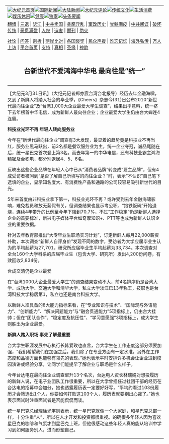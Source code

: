 <a name="1" id="1" target="_blank"></a><span id="1"></span>
<table align=center border="0"><tr><td colspan="2" VALIGN=TOP><a href="https://github.com/19920513/djy/blob/master/gb/nf1351518.md#1"><img src="https://raw.githubusercontent.com/19920513/www/master/t/djy/1.jpg" title="大纪元首页" alt="大纪元首页"></a><a href="https://github.com/19920513/djy/blob/master/gb/n24hr.md#1"><img src="https://raw.githubusercontent.com/19920513/www/master/t/djy/3.jpg" title="国际新闻" alt="国际新闻"></a><a href="https://github.com/19920513/djy/blob/master/gb/nsc413.md#1"><img src="https://raw.githubusercontent.com/19920513/www/master/t/djy/4.jpg" title="大陆新闻" alt="大陆新闻"></a><a href="https://github.com/19920513/djy/blob/master/gb/news392.md#1"><img src="https://raw.githubusercontent.com/19920513/www/master/t/djy/5.jpg" title="大纪元评论" alt="大纪元评论"></a><a href="https://github.com/19920513/djy/blob/master/gb/news2007.md#1"><img src="https://raw.githubusercontent.com/19920513/www/master/t/djy/6.jpg" title="传统文化" alt="传统文化"></a><a href="https://github.com/19920513/djy/blob/master/gb/news2008.md#1"><img src="https://raw.githubusercontent.com/19920513/www/master/t/djy/7.jpg" title="生活消费" alt="生活消费"></a><a href="https://github.com/19920513/djy/blob/master/gb/ncyule.md#1"><img src="https://raw.githubusercontent.com/19920513/www/master/t/djy/8.jpg" title="娱乐休闲" alt="娱乐休闲"></a><a href="https://github.com/19920513/djy/blob/master/gb/nsc1002.md#1"><img src="https://raw.githubusercontent.com/19920513/www/master/t/djy/9.jpg" title="健康" alt="健康"></a><a href="https://github.com/19920513/djy/blob/master/gb/nf6092.md#1"><img src="https://raw.githubusercontent.com/19920513/www/master/t/djy/10a.jpg" title="独家" alt="独家"></a><a href="https://github.com/19920513/djy/blob/master/gb/nf4514.md#1"><img src="https://raw.githubusercontent.com/19920513/www/master/t/djy/12a.jpg" title="头条要闻" alt="头条要闻"></a></td></tr>
<tr><td colspan="2" VALIGN=TOP><a target="_blank" href="https://github.com/19920513/www/blob/master/README.md?zsrh#1">翻墙</a> | <a target="_blank" href="https://github.com/19920513/djy/blob/master/gb/nf5657.md#1">三退</a> | <a target="_blank" href="https://github.com/19920513/djy/blob/master/gb/nf6124.md#1">诉江</a> | <a target="_blank" href="https://github.com/19920513/djy/blob/master/gb/nf1176117.md#1">中共卖国</a> | <a target="_blank" href="https://github.com/19920513/djy/blob/master/gb/nf5773.md#1">贪腐淫乱</a> | <a target="_blank" href="https://github.com/19920513/djy/blob/master/gb/nf1176115.md#1">窜改历史</a> | <a target="_blank" href="https://github.com/19920513/djy/blob/master/gb/nf1176107.md#1">党魁画皮</a> | <a target="_blank" href="https://github.com/19920513/djy/blob/master/gb/nf1320400.md#1">中共间谍</a> | <a target="_blank" href="https://github.com/19920513/djy/blob/master/gb/nf1176114.md#1">破坏传统</a> | <a target="_blank" href="https://github.com/19920513/ntdtv/blob/master/gb/prog447_1.md#1">恶贯满盈</a> | <a target="_blank" href="https://github.com/19920513/djy/blob/master/gb/ncid278.md#1">人权</a> | <a target="_blank" href="https://github.com/19920513/djy/blob/master/gb/nf1176111.md#1">迫害</a> | <a target="_blank" href="https://gitlab.com/szzdlab/mh-qikan/blob/master/README.md#1">期刊</a> | <a target="_blank" href="https://github.com/19920513/djy/blob/master/gb/nf5562.md#1">伪火</a></p><p><a target="_blank" href="https://github.com/19920513/djy/blob/master/gb/9p.md#1">社论</a> | <a target="_blank" href="https://github.com/19920513/djy/blob/master/gb/nf4378.md#1">问答</a> | <a target="_blank" href="https://github.com/19920513/djy/blob/master/gb/nf5792.md#1">剖析</a> | <a target="_blank" href="https://github.com/19920513/djy/blob/master/gb/nf5735.md#1">两岸比对</a> | <a target="_blank" href="https://github.com/19920513/djy/blob/master/gb/nf6119.md#1">各国褒奖</a> | <a target="_blank" href="https://github.com/19920513/djy/blob/master/gb/nf6120.md#1">民众声援</a> | <a target="_blank" href="https://github.com/19920513/djy/blob/master/gb/nf1188594.md#1">难忘记忆</a> | <a target="_blank" href="https://github.com/19920513/djy/blob/master/gb/nf3180.md#1">海外弘传</a> | <a target="_blank" href="https://github.com/19920513/djy/blob/master/gb/nf5410.md#1">万人上访</a> | <a target="_blank" href="https://github.com/19920513/www/blob/master/README.md?zsrh#1">平台首页</a> | <a target="_blank" href="https://github.com/19920513/djy/blob/master/gb/nf4386.md#1">支持</a> | <a target="_blank" href="https://github.com/19920513/djy/blob/master/gb/nf4389.md#1">真相</a> | <a target="_blank" href="https://github.com/19920513/djy/blob/master/gb/nf5790.md#1">圣缘</a> | <a target="_blank" href="https://github.com/19920513/djy/blob/master/gb/nf4786.md#1">神韵</a></td></tr>
<tr><td VALIGN=TOP width="626"><h2 align=center>台新世代不爱鸿海中华电  最向往是“统一”</h2>

<h6></h6>
<hr>
<p>【大纪元3月31日讯】（大纪元记者郑亦宸台湾台北报导）经历去年金融海啸，又到了<ahref="https://github.com/19920513/djy/blob/master/gb/tag/%E6%96%B0%E9%B2%9C%E4%BA%BA.md#1">新鲜人</a>将踏入社会的毕业季，《Cheers》杂志今(31)日公布2010“新世代最向往企业”及“台湾1,000大企业最爱大学生调查”，结果出乎意料，统一挤下去年榜首中华电信，成为新鲜人最向往企业；企业最爱大学生仍由台大蝉连4连霸。</p>
<p><B> 科技业光环不再 年轻人转向服务业</B></p>
<p>今年在“新世代最向往企业”调查有3大发现，最显着的趋势竟是科技业不再当红，服务业黑马跃出，前3名都是餐饮服务业为主，统一企业夺冠，诚品尾随在后，统一星巴克首次登上第3名。而去年第一的中华电信，还有科技业霸主鸿海精密及台积电，都分别退居4、5、6名。</p>
<p>反映出这些企业品牌在年轻人心中已从“消费者品牌”转变成“雇主品牌”，但有4成受访者被问到“是否了解自己所填写的向往企业？”时，表示“不认识”自己笔下选填的企业，显示知名度大、有消费性产品和通路的公司较容易吸引新世代的目光。</p>
<p>5年来首度由非科技业拿下第一，科技业光环不再？或许受到去年金融海啸影响，难免裁员和放无薪假有关，但调查结果也显示考公职、“抱铁饭碗”开始退烧，连续4年攀升的比例至今年下降到70.7%，不过“工作稳定”仍是<ahref="https://github.com/19920513/djy/blob/master/gb/tag/%E6%96%B0%E9%B2%9C%E4%BA%BA.md#1">新鲜人</a>选择企业的首要标准，新兴电子媒体平台如奇摩知识+、PTT等也成为新鲜人认识企业的重要依据。</p>
<p>针对去年教育部推出“大专毕业生职场实习计划”，订定新鲜人每月22,000薪资补助，本次调查“新鲜人自评身价”发现不同的数字，受访者为大学应届毕业生认为的平均起薪为27,701，研究所应届毕业生平均起薪为33,734。本次调查对全台160个大学科系的应届毕业生（包含大学、研究所）发出4,200份问卷，有效回收2,834份。</p>
<p>台成交清仍是企业最爱</p>
<p>在“台湾1000大企业最爱大学生”的调查结果变动不大，前4名排序仍是台湾大学、成功大学、交通大学和清华大学，私立大学淡江已13年称王，技职也是台湾科技大学稳居第1，私立也还是南台科技大学。</p>
<p>以新鲜人须具备的8大能力指标来看，在“专业知识与技术”、“国际观与外语能力”、“创新能力”、“解决问题能力”与“融会贯通能力”5项指标上，仍由台大挂帅；但在“团队合作”、“稳定度及抗压性”、“学习意愿强”3项指标上，成大学生则胜出为企业最爱。</p>
<p><B> 新鲜人踏入职场 事先了解最重要 </B></p>
<p>台大学生职涯发展中心执行长韩爱玫也直言，台大学生在工作态度这部分须要加强，“我们希望我们在加强之后，我们除了在专业方面有一定水准，另外在工作态度和品德方面也能够有领先的表现。”她也表示平时安排许多机会让企业进到校园演讲或经验分享，让同学们能提早了解企业与职场是什么样子。</p>
<p>今年台达电在最向往企业调查窜升13个名次，台达电人资长林瑞娟对想投履历的新鲜人说，在电子业团队工作很重要，所以在大学曾担任过社团干部的经历在台达电的招募中会加分，她也透露履历表一定要好好写，“平均约看过103份履历才会筛选出1个人，你要如何打败这103个人，履历表就要别出心裁了。”她也表示面试时注重面试者是否能侃侃而谈。</p>
<p>统一星巴克总经理徐光宇则表示，统一星巴克就像一个大家庭，和星巴克总部一样，十分注重“人”，所以在人才开发和投资都很重视。的确很多年轻人因为喜欢星巴克的咖啡和气氛才到星巴克上班，但他很感动这些年轻人真的能从培训中学习到如何服务别人，进而形塑自己。</p>
<p><html xmlns:o="urn:schemas-microsoft-com:office:office"xmlns:w="urn:schemas-microsoft-com:office:word"xmlns:st1="urn:schemas-microsoft-com:office:smarttags"xmlns="http://www.w3.org/TR/REC-html40"><head><meta http-equiv=Content-Type content="text/html; charset=us-ascii"><meta name=ProgId content=Word.Document><meta name=Generator content="Microsoft Word 11"><meta name=Originator content="Microsoft Word 11"><link rel=File-List href="A2E91991.files/filelist.xml"><o:SmartTagType namespaceuri="urn:schemas-microsoft-com:office:smarttags" name="chsdate"/><!--[if gte mso 9]><xml> <o:DocumentProperties><o:Author>safe</o:Author><o:Template>Normal</o:Template><o:Revision>1</o:Revision><o:TotalTime>1</o:TotalTime><o:Created>2010-03-31T08:53:00Z</o:Created><o:Pages>1</o:Pages><o:Words>62</o:Words><o:Characters>358</o:Characters><o:Lines>2</o:Lines><o:Paragraphs>1</o:Paragraphs><o:CharactersWithSpaces>419</o:CharactersWithSpaces><o:Version>11.8122</o:Version> </o:DocumentProperties></xml><![endif]--><!--[if gte mso 9]><xml> <w:WordDocument><w:View>Normal</w:View><w:Zoom>0</w:Zoom><w:SpellingState>Clean</w:SpellingState><w:GrammarState>Clean</w:GrammarState><w:PunctuationKerning/><w:DrawingGridHorizontalSpacing>6 pt</w:DrawingGridHorizontalSpacing><w:DisplayHorizontalDrawingGridEvery>0</w:DisplayHorizontalDrawingGridEvery><w:DisplayVerticalDrawingGridEvery>2</w:DisplayVerticalDrawingGridEvery><w:ValidateAgainstSchemas/><w:SaveIfXMLInvalid>false</w:SaveIfXMLInvalid><w:IgnoreMixedContent>false</w:IgnoreMixedContent><w:AlwaysShowPlaceholderText>false</w:AlwaysShowPlaceholderText><w:Compatibility> <w:SpaceForUL/> <w:BalanceSingleByteDoubleByteWidth/> <w:DoNotLeaveBackslashAlone/> <w:ULTrailSpace/> <w:DoNotExpandShiftReturn/> <w:AdjustLineHeightInTable/> <w:BreakWrappedTables/> <w:SnapToGridInCell/> <w:WrapTextWithPunct/> <w:UseAsianBreakRules/> <w:DontGrowAutofit/> <w:UseFELayout/></w:Compatibility><w:BrowserLevel>MicrosoftInternetExplorer4</w:BrowserLevel> </w:WordDocument></xml><![endif]--><!--[if gte mso 9]><xml> <w:LatentStyles DefLockedState="false" LatentStyleCount="156"> </w:LatentStyles></xml><![endif]--><!--[if !mso]><object classid="clsid:38481807-CA0E-42D2-BF39-B33AF135CC4D" id=ieooui></object>

<style>st1:*{behavior:url(#ieooui) }</style>

<![endif]--></p>
<style><!-- /* Font Definitions */ @font-face	{font-family:PMingLiU;	panose-1:2 2 3 0 0 0 0 0 0 0;	mso-font-alt:PMingLiU;	mso-font-charset:136;	mso-generic-font-family:roman;	mso-font-pitch:variable;	mso-font-signature:3 137232384 22 0 1048577 0;}@font-face	{font-family:Calibri;	mso-font-alt:"Century Gothic";	mso-font-charset:0;	mso-generic-font-family:swiss;	mso-font-pitch:variable;	mso-font-signature:-1610611985 1073750139 0 0 159 0;}@font-face	{font-family:PMingLiU;	panose-1:2 2 3 0 0 0 0 0 0 0;	mso-font-charset:136;	mso-generic-font-family:roman;	mso-font-pitch:variable;	mso-font-signature:3 137232384 22 0 1048577 0;} /* Style Definitions */ p.MsoNormal, li.MsoNormal, div.MsoNormal	{mso-style-parent:"";	margin:0cm;	margin-bottom:.0001pt;	mso-pagination:none;	font-size:12.0pt;	mso-bidi-font-size:11.0pt;	font-family:Calibri;	mso-fareast-font-family:PMingLiU;	mso-bidi-font-family:"Times New Roman";	mso-font-kerning:1.0pt;}span.GramE	{mso-style-name:"";	mso-gram-e:yes;} /* Page Definitions */ @page	{mso-page-border-surround-header:no;	mso-page-border-surround-footer:no;}@page Section1	{size:595.3pt 841.9pt;	margin:72.0pt 90.0pt 72.0pt 90.0pt;	mso-header-margin:42.55pt;	mso-footer-margin:49.6pt;	mso-paper-source:0;	layout-grid:18.0pt;}div.Section1	{page:Section1;}--></style>
<p><!--[if gte mso 10]>

<style> /* Style Definitions */ table.MsoNormalTable	{mso-style-name:8868683C51676587;	mso-tstyle-rowband-size:0;	mso-tstyle-colband-size:0;	mso-style-noshow:yes;	mso-style-parent:"";	mso-padding-alt:0cm 5.4pt 0cm 5.4pt;	mso-para-margin:0cm;	mso-para-margin-bottom:.0001pt;	mso-pagination:widow-orphan;	font-size:10.0pt;	font-family:"Times New Roman";	mso-ansi-language:#0400;	mso-fareast-language:#0400;	mso-bidi-language:#0400;}</style>

<![endif]--></head><body lang=ZH-TW style='tab-interval:24.0pt;text-justify-trim:punctuation'></p>
<div class=Section1 style='layout-grid:18.0pt'>
<p class=MsoNormal><span lang=EN-US style='font-family:PMingLiU'><o:p>?</o:p></span></p>
<p class=MsoNormal><span lang=EN-US style='font-family:PMingLiU'>2010</span><spanstyle='font-family:PMingLiU'>年<span lang=EN-US>1000</span>大企业最爱大学生<spanlang=EN-US>Top 20</span>总排名<span lang=EN-US><o:p></o:p></span></span></p>
<p class=MsoNormal><span lang=EN-US style='font-family:PMingLiU'><o:p>?</o:p></span></p>
<table class=MsoNormalTable border=1 cellspacing=0 cellpadding=0 style='border-collapse:collapse;border:none;mso-border-alt:solid black .5pt; mso-yfti-tbllook:1184;mso-padding-alt:0cm 5.4pt 0cm 5.4pt;mso-border-insideh: .5pt solid black;mso-border-insidev:.5pt solid black'>
<tr style='mso-yfti-irow:0;mso-yfti-firstrow:yes'>
<td width=45 valign=top style='width:33.75pt;border:solid black 1.0pt;mso-border-alt:solid black .5pt;padding:0cm 5.4pt 0cm 5.4pt'>
<p class=MsoNormal><span style='font-family:PMingLiU;mso-ascii-font-family:Calibri;mso-hansi-font-family:Calibri'>排名</span></p>
</td>
<td width=85 valign=top style='width:63.8pt;border:solid black 1.0pt;border-left:none;mso-border-left-alt:solid black .5pt;mso-border-alt:solid black .5pt;padding:0cm 5.4pt 0cm 5.4pt'>
<p class=MsoNormal><span style='font-family:PMingLiU;mso-ascii-font-family:Calibri;mso-hansi-font-family:Calibri'>学校</span></p>
</td>
</tr>
<tr style='mso-yfti-irow:1'>
<td width=45 valign=top style='width:33.75pt;border:solid black 1.0pt;border-top:none;mso-border-top-alt:solid black .5pt;mso-border-alt:solid black .5pt;padding:0cm 5.4pt 0cm 5.4pt'>
<p class=MsoNormal><span lang=EN-US>1</span></p>
</td>
<td width=85 valign=top style='width:63.8pt;border-top:none;border-left:none;border-bottom:solid black 1.0pt;border-right:solid black 1.0pt;mso-border-top-alt:solid black .5pt;mso-border-left-alt:solid black .5pt;mso-border-alt:solid black .5pt;padding:0cm 5.4pt 0cm 5.4pt'>
<p class=MsoNormal><span style='font-family:PMingLiU;mso-ascii-font-family:Calibri;mso-hansi-font-family:Calibri'>台湾大学</span></p>
</td>
</tr>
<tr style='mso-yfti-irow:2'>
<td width=45 valign=top style='width:33.75pt;border:solid black 1.0pt;border-top:none;mso-border-top-alt:solid black .5pt;mso-border-alt:solid black .5pt;padding:0cm 5.4pt 0cm 5.4pt'>
<p class=MsoNormal><span lang=EN-US>2</span></p>
</td>
<td width=85 valign=top style='width:63.8pt;border-top:none;border-left:none;border-bottom:solid black 1.0pt;border-right:solid black 1.0pt;mso-border-top-alt:solid black .5pt;mso-border-left-alt:solid black .5pt;mso-border-alt:solid black .5pt;padding:0cm 5.4pt 0cm 5.4pt'>
<p class=MsoNormal><span style='font-family:PMingLiU;mso-ascii-font-family:Calibri;mso-hansi-font-family:Calibri'>成功大学</span></p>
</td>
</tr>
<tr style='mso-yfti-irow:3'>
<td width=45 valign=top style='width:33.75pt;border:solid black 1.0pt;border-top:none;mso-border-top-alt:solid black .5pt;mso-border-alt:solid black .5pt;padding:0cm 5.4pt 0cm 5.4pt'>
<p class=MsoNormal><span lang=EN-US>3</span></p>
</td>
<td width=85 valign=top style='width:63.8pt;border-top:none;border-left:none;border-bottom:solid black 1.0pt;border-right:solid black 1.0pt;mso-border-top-alt:solid black .5pt;mso-border-left-alt:solid black .5pt;mso-border-alt:solid black .5pt;padding:0cm 5.4pt 0cm 5.4pt'>
<p class=MsoNormal><span style='font-family:PMingLiU;mso-ascii-font-family:Calibri;mso-hansi-font-family:Calibri'>交通大学</span></p>
</td>
</tr>
<tr style='mso-yfti-irow:4'>
<td width=45 valign=top style='width:33.75pt;border:solid black 1.0pt;border-top:none;mso-border-top-alt:solid black .5pt;mso-border-alt:solid black .5pt;padding:0cm 5.4pt 0cm 5.4pt'>
<p class=MsoNormal><span lang=EN-US>4</span></p>
</td>
<td width=85 valign=top style='width:63.8pt;border-top:none;border-left:none;border-bottom:solid black 1.0pt;border-right:solid black 1.0pt;mso-border-top-alt:solid black .5pt;mso-border-left-alt:solid black .5pt;mso-border-alt:solid black .5pt;padding:0cm 5.4pt 0cm 5.4pt'>
<p class=MsoNormal><span style='font-family:PMingLiU;mso-ascii-font-family:Calibri;mso-hansi-font-family:Calibri'>清华大学</span></p>
</td>
</tr>
<tr style='mso-yfti-irow:5'>
<td width=45 valign=top style='width:33.75pt;border:solid black 1.0pt;border-top:none;mso-border-top-alt:solid black .5pt;mso-border-alt:solid black .5pt;padding:0cm 5.4pt 0cm 5.4pt'>
<p class=MsoNormal><span lang=EN-US>5</span></p>
</td>
<td width=85 valign=top style='width:63.8pt;border-top:none;border-left:none;border-bottom:solid black 1.0pt;border-right:solid black 1.0pt;mso-border-top-alt:solid black .5pt;mso-border-left-alt:solid black .5pt;mso-border-alt:solid black .5pt;padding:0cm 5.4pt 0cm 5.4pt'>
<p class=MsoNormal><span style='font-family:PMingLiU;mso-ascii-font-family:Calibri;mso-hansi-font-family:Calibri'>政治大学</span></p>
</td>
</tr>
<tr style='mso-yfti-irow:6'>
<td width=45 valign=top style='width:33.75pt;border:solid black 1.0pt;border-top:none;mso-border-top-alt:solid black .5pt;mso-border-alt:solid black .5pt;padding:0cm 5.4pt 0cm 5.4pt'>
<p class=MsoNormal><span lang=EN-US>6</span></p>
</td>
<td width=85 valign=top style='width:63.8pt;border-top:none;border-left:none;border-bottom:solid black 1.0pt;border-right:solid black 1.0pt;mso-border-top-alt:solid black .5pt;mso-border-left-alt:solid black .5pt;mso-border-alt:solid black .5pt;padding:0cm 5.4pt 0cm 5.4pt'>
<p class=MsoNormal><span style='font-family:PMingLiU;mso-ascii-font-family:Calibri;mso-hansi-font-family:Calibri'>台湾科大</span></p>
</td>
</tr>
<tr style='mso-yfti-irow:7'>
<td width=45 valign=top style='width:33.75pt;border:solid black 1.0pt;border-top:none;mso-border-top-alt:solid black .5pt;mso-border-alt:solid black .5pt;padding:0cm 5.4pt 0cm 5.4pt'>
<p class=MsoNormal><span lang=EN-US>7</span></p>
</td>
<td width=85 valign=top style='width:63.8pt;border-top:none;border-left:none;border-bottom:solid black 1.0pt;border-right:solid black 1.0pt;mso-border-top-alt:solid black .5pt;mso-border-left-alt:solid black .5pt;mso-border-alt:solid black .5pt;padding:0cm 5.4pt 0cm 5.4pt'>
<p class=MsoNormal><span style='font-family:PMingLiU;mso-ascii-font-family:Calibri;mso-hansi-font-family:Calibri'>中山大学</span></p>
</td>
</tr>
<tr style='mso-yfti-irow:8'>
<td width=45 valign=top style='width:33.75pt;border:solid black 1.0pt;border-top:none;mso-border-top-alt:solid black .5pt;mso-border-alt:solid black .5pt;padding:0cm 5.4pt 0cm 5.4pt'>
<p class=MsoNormal><span lang=EN-US>8</span></p>
</td>
<td width=85 valign=top style='width:63.8pt;border-top:none;border-left:none;border-bottom:solid black 1.0pt;border-right:solid black 1.0pt;mso-border-top-alt:solid black .5pt;mso-border-left-alt:solid black .5pt;mso-border-alt:solid black .5pt;padding:0cm 5.4pt 0cm 5.4pt'>
<p class=MsoNormal><span style='font-family:PMingLiU;mso-ascii-font-family:Calibri;mso-hansi-font-family:Calibri'>淡江大学</span></p>
</td>
</tr>
<tr style='mso-yfti-irow:9'>
<td width=45 valign=top style='width:33.75pt;border:solid black 1.0pt;border-top:none;mso-border-top-alt:solid black .5pt;mso-border-alt:solid black .5pt;padding:0cm 5.4pt 0cm 5.4pt'>
<p class=MsoNormal><span lang=EN-US>9</span></p>
</td>
<td width=85 valign=top style='width:63.8pt;border-top:none;border-left:none;border-bottom:solid black 1.0pt;border-right:solid black 1.0pt;mso-border-top-alt:solid black .5pt;mso-border-left-alt:solid black .5pt;mso-border-alt:solid black .5pt;padding:0cm 5.4pt 0cm 5.4pt'>
<p class=MsoNormal><span style='font-family:PMingLiU;mso-ascii-font-family:Calibri;mso-hansi-font-family:Calibri'>台北科大</span></p>
</td>
</tr>
<tr style='mso-yfti-irow:10'>
<td width=45 valign=top style='width:33.75pt;border:solid black 1.0pt;border-top:none;mso-border-top-alt:solid black .5pt;mso-border-alt:solid black .5pt;padding:0cm 5.4pt 0cm 5.4pt'>
<p class=MsoNormal><span lang=EN-US>10</span></p>
</td>
<td width=85 valign=top style='width:63.8pt;border-top:none;border-left:none;border-bottom:solid black 1.0pt;border-right:solid black 1.0pt;mso-border-top-alt:solid black .5pt;mso-border-left-alt:solid black .5pt;mso-border-alt:solid black .5pt;padding:0cm 5.4pt 0cm 5.4pt'>
<p class=MsoNormal><span style='font-family:PMingLiU;mso-ascii-font-family:Calibri;mso-hansi-font-family:Calibri'>逢甲大学</span></p>
</td>
</tr>
<tr style='mso-yfti-irow:11'>
<td width=45 valign=top style='width:33.75pt;border:solid black 1.0pt;border-top:none;mso-border-top-alt:solid black .5pt;mso-border-alt:solid black .5pt;padding:0cm 5.4pt 0cm 5.4pt'>
<p class=MsoNormal><span lang=EN-US>11</span></p>
</td>
<td width=85 valign=top style='width:63.8pt;border-top:none;border-left:none;border-bottom:solid black 1.0pt;border-right:solid black 1.0pt;mso-border-top-alt:solid black .5pt;mso-border-left-alt:solid black .5pt;mso-border-alt:solid black .5pt;padding:0cm 5.4pt 0cm 5.4pt'>
<p class=MsoNormal><span style='font-family:PMingLiU;mso-ascii-font-family:Calibri;mso-hansi-font-family:Calibri'>中央大学</span></p>
</td>
</tr>
<tr style='mso-yfti-irow:12'>
<td width=45 valign=top style='width:33.75pt;border:solid black 1.0pt;border-top:none;mso-border-top-alt:solid black .5pt;mso-border-alt:solid black .5pt;padding:0cm 5.4pt 0cm 5.4pt'>
<p class=MsoNormal><span lang=EN-US>12</span></p>
</td>
<td width=85 valign=top style='width:63.8pt;border-top:none;border-left:none;border-bottom:solid black 1.0pt;border-right:solid black 1.0pt;mso-border-top-alt:solid black .5pt;mso-border-left-alt:solid black .5pt;mso-border-alt:solid black .5pt;padding:0cm 5.4pt 0cm 5.4pt'>
<p class=MsoNormal><span style='font-family:PMingLiU;mso-ascii-font-family:Calibri;mso-hansi-font-family:Calibri'>中原大学</span></p>
</td>
</tr>
<tr style='mso-yfti-irow:13'>
<td width=45 valign=top style='width:33.75pt;border:solid black 1.0pt;border-top:none;mso-border-top-alt:solid black .5pt;mso-border-alt:solid black .5pt;padding:0cm 5.4pt 0cm 5.4pt'>
<p class=MsoNormal><span lang=EN-US>13</span></p>
</td>
<td width=85 valign=top style='width:63.8pt;border-top:none;border-left:none;border-bottom:solid black 1.0pt;border-right:solid black 1.0pt;mso-border-top-alt:solid black .5pt;mso-border-left-alt:solid black .5pt;mso-border-alt:solid black .5pt;padding:0cm 5.4pt 0cm 5.4pt'>
<p class=MsoNormal><span style='font-family:PMingLiU;mso-ascii-font-family:Calibri;mso-hansi-font-family:Calibri'>辅仁大学</span></p>
</td>
</tr>
<tr style='mso-yfti-irow:14'>
<td width=45 valign=top style='width:33.75pt;border:solid black 1.0pt;border-top:none;mso-border-top-alt:solid black .5pt;mso-border-alt:solid black .5pt;padding:0cm 5.4pt 0cm 5.4pt'>
<p class=MsoNormal><span lang=EN-US>14</span></p>
</td>
<td width=85 valign=top style='width:63.8pt;border-top:none;border-left:none;border-bottom:solid black 1.0pt;border-right:solid black 1.0pt;mso-border-top-alt:solid black .5pt;mso-border-left-alt:solid black .5pt;mso-border-alt:solid black .5pt;padding:0cm 5.4pt 0cm 5.4pt'>
<p class=MsoNormal><span style='font-family:PMingLiU;mso-ascii-font-family:Calibri;mso-hansi-font-family:Calibri'>东吴大学</span></p>
</td>
</tr>
<tr style='mso-yfti-irow:15'>
<td width=45 valign=top style='width:33.75pt;border:solid black 1.0pt;border-top:none;mso-border-top-alt:solid black .5pt;mso-border-alt:solid black .5pt;padding:0cm 5.4pt 0cm 5.4pt'>
<p class=MsoNormal><span lang=EN-US>15</span></p>
</td>
<td width=85 valign=top style='width:63.8pt;border-top:none;border-left:none;border-bottom:solid black 1.0pt;border-right:solid black 1.0pt;mso-border-top-alt:solid black .5pt;mso-border-left-alt:solid black .5pt;mso-border-alt:solid black .5pt;padding:0cm 5.4pt 0cm 5.4pt'>
<p class=MsoNormal><span style='font-family:PMingLiU;mso-ascii-font-family:Calibri;mso-hansi-font-family:Calibri'>台北大学</span></p>
</td>
</tr>
<tr style='mso-yfti-irow:16'>
<td width=45 valign=top style='width:33.75pt;border:solid black 1.0pt;border-top:none;mso-border-top-alt:solid black .5pt;mso-border-alt:solid black .5pt;padding:0cm 5.4pt 0cm 5.4pt'>
<p class=MsoNormal><span lang=EN-US>16</span></p>
</td>
<td width=85 valign=top style='width:63.8pt;border-top:none;border-left:none;border-bottom:solid black 1.0pt;border-right:solid black 1.0pt;mso-border-top-alt:solid black .5pt;mso-border-left-alt:solid black .5pt;mso-border-alt:solid black .5pt;padding:0cm 5.4pt 0cm 5.4pt'>
<p class=MsoNormal><span style='font-family:PMingLiU;mso-ascii-font-family:Calibri;mso-hansi-font-family:Calibri'>中兴大学</span></p>
</td>
</tr>
<tr style='mso-yfti-irow:17'>
<td width=45 valign=top style='width:33.75pt;border:solid black 1.0pt;border-top:none;mso-border-top-alt:solid black .5pt;mso-border-alt:solid black .5pt;padding:0cm 5.4pt 0cm 5.4pt'>
<p class=MsoNormal><span lang=EN-US>17</span></p>
</td>
<td width=85 valign=top style='width:63.8pt;border-top:none;border-left:none;border-bottom:solid black 1.0pt;border-right:solid black 1.0pt;mso-border-top-alt:solid black .5pt;mso-border-left-alt:solid black .5pt;mso-border-alt:solid black .5pt;padding:0cm 5.4pt 0cm 5.4pt'>
<p class=MsoNormal><span style='font-family:PMingLiU;mso-ascii-font-family:Calibri;mso-hansi-font-family:Calibri'>元智大学</span></p>
</td>
</tr>
<tr style='mso-yfti-irow:18'>
<td width=45 valign=top style='width:33.75pt;border:solid black 1.0pt;border-top:none;mso-border-top-alt:solid black .5pt;mso-border-alt:solid black .5pt;padding:0cm 5.4pt 0cm 5.4pt'>
<p class=MsoNormal><span lang=EN-US>18</span></p>
</td>
<td width=85 valign=top style='width:63.8pt;border-top:none;border-left:none;border-bottom:solid black 1.0pt;border-right:solid black 1.0pt;mso-border-top-alt:solid black .5pt;mso-border-left-alt:solid black .5pt;mso-border-alt:solid black .5pt;padding:0cm 5.4pt 0cm 5.4pt'>
<p class=MsoNormal><span style='font-family:PMingLiU;mso-ascii-font-family:Calibri;mso-hansi-font-family:Calibri'>东海大学</span></p>
</td>
</tr>
<tr style='mso-yfti-irow:19'>
<td width=45 valign=top style='width:33.75pt;border:solid black 1.0pt;border-top:none;mso-border-top-alt:solid black .5pt;mso-border-alt:solid black .5pt;padding:0cm 5.4pt 0cm 5.4pt'>
<p class=MsoNormal><span lang=EN-US>19</span></p>
</td>
<td width=85 valign=top style='width:63.8pt;border-top:none;border-left:none;border-bottom:solid black 1.0pt;border-right:solid black 1.0pt;mso-border-top-alt:solid black .5pt;mso-border-left-alt:solid black .5pt;mso-border-alt:solid black .5pt;padding:0cm 5.4pt 0cm 5.4pt'>
<p class=MsoNormal><span style='font-family:PMingLiU;mso-ascii-font-family:Calibri;mso-hansi-font-family:Calibri'>中正大学</span></p>
</td>
</tr>
<tr style='mso-yfti-irow:20;mso-yfti-lastrow:yes'>
<td width=45 valign=top style='width:33.75pt;border:solid black 1.0pt;border-top:none;mso-border-top-alt:solid black .5pt;mso-border-alt:solid black .5pt;padding:0cm 5.4pt 0cm 5.4pt'>
<p class=MsoNormal><span lang=EN-US>20</span></p>
</td>
<td width=85 valign=top style='width:63.8pt;border-top:none;border-left:none;border-bottom:solid black 1.0pt;border-right:solid black 1.0pt;mso-border-top-alt:solid black .5pt;mso-border-left-alt:solid black .5pt;mso-border-alt:solid black .5pt;padding:0cm 5.4pt 0cm 5.4pt'>
<p class=MsoNormal><span style='font-family:PMingLiU;mso-ascii-font-family:Calibri;mso-hansi-font-family:Calibri'>文化大学</span></p>
</td>
</tr>
</table>
<p class=MsoNormal><span style='font-family:PMingLiU;mso-ascii-font-family:Calibri;mso-hansi-font-family:Calibri'>制表：郑亦宸</span></p>
<p class=MsoNormal><span lang=EN-US><o:p>?</o:p></span></p>
<p class=MsoNormal><span lang=EN-US>2010</span><span style='font-family:PMingLiU;mso-ascii-font-family:Calibri;mso-hansi-font-family:Calibri'>新世代最向往企业</span><spanlang=EN-US>Top 10</span></p>
<table class=MsoNormalTable border=1 cellspacing=0 cellpadding=0 style='border-collapse:collapse;border:none;mso-border-alt:solid black .5pt; mso-yfti-tbllook:1184;mso-padding-alt:0cm 5.4pt 0cm 5.4pt;mso-border-insideh: .5pt solid black;mso-border-insidev:.5pt solid black'>
<tr style='mso-yfti-irow:0;mso-yfti-firstrow:yes'>
<td width=102 valign=top style='width:76.3pt;border:solid black 1.0pt;mso-border-alt:solid black .5pt;padding:0cm 5.4pt 0cm 5.4pt'>
<p class=MsoNormal><span lang=EN-US>2010</span><span style='font-family:PMingLiU;mso-ascii-font-family:Calibri;mso-hansi-font-family:Calibri'>年排名</span></p>
</td>
<td width=104 valign=top style='width:77.95pt;border:solid black 1.0pt;border-left:none;mso-border-left-alt:solid black .5pt;mso-border-alt:solid black .5pt;padding:0cm 5.4pt 0cm 5.4pt'>
<p class=MsoNormal><span lang=EN-US>2009</span><span style='font-family:PMingLiU;mso-ascii-font-family:Calibri;mso-hansi-font-family:Calibri'>年排名</span></p>
</td>
<td width=352 valign=top style='width:263.85pt;border:solid black 1.0pt;border-left:none;mso-border-left-alt:solid black .5pt;mso-border-alt:solid black .5pt;padding:0cm 5.4pt 0cm 5.4pt'>
<p class=MsoNormal><span style='font-family:PMingLiU;mso-ascii-font-family:Calibri;mso-hansi-font-family:Calibri'>企业名称</span></p>
</td>
</tr>
<tr style='mso-yfti-irow:1'>
<td width=102 valign=top style='width:76.3pt;border:solid black 1.0pt;border-top:none;mso-border-top-alt:solid black .5pt;mso-border-alt:solid black .5pt;padding:0cm 5.4pt 0cm 5.4pt'>
<p class=MsoNormal><span lang=EN-US>1</span></p>
</td>
<td width=104 valign=top style='width:77.95pt;border-top:none;border-left:none;border-bottom:solid black 1.0pt;border-right:solid black 1.0pt;mso-border-top-alt:solid black .5pt;mso-border-left-alt:solid black .5pt;mso-border-alt:solid black .5pt;padding:0cm 5.4pt 0cm 5.4pt'>
<p class=MsoNormal><span lang=EN-US>2</span></p>
</td>
<td width=352 valign=top style='width:263.85pt;border-top:none;border-left:none;border-bottom:solid black 1.0pt;border-right:solid black 1.0pt;mso-border-top-alt:solid black .5pt;mso-border-left-alt:solid black .5pt;mso-border-alt:solid black .5pt;padding:0cm 5.4pt 0cm 5.4pt'>
<p class=MsoNormal><span style='font-family:PMingLiU;mso-ascii-font-family:Calibri;mso-hansi-font-family:Calibri'>统一企业</span></p>
</td>
</tr>
<tr style='mso-yfti-irow:2'>
<td width=102 valign=top style='width:76.3pt;border:solid black 1.0pt;border-top:none;mso-border-top-alt:solid black .5pt;mso-border-alt:solid black .5pt;padding:0cm 5.4pt 0cm 5.4pt'>
<p class=MsoNormal><span lang=EN-US>2</span></p>
</td>
<td width=104 valign=top style='width:77.95pt;border-top:none;border-left:none;border-bottom:solid black 1.0pt;border-right:solid black 1.0pt;mso-border-top-alt:solid black .5pt;mso-border-left-alt:solid black .5pt;mso-border-alt:solid black .5pt;padding:0cm 5.4pt 0cm 5.4pt'>
<p class=MsoNormal><span lang=EN-US>3</span></p>
</td>
<td width=352 valign=top style='width:263.85pt;border-top:none;border-left:none;border-bottom:solid black 1.0pt;border-right:solid black 1.0pt;mso-border-top-alt:solid black .5pt;mso-border-left-alt:solid black .5pt;mso-border-alt:solid black .5pt;padding:0cm 5.4pt 0cm 5.4pt'>
<p class=MsoNormal><span style='font-family:PMingLiU;mso-ascii-font-family:Calibri;mso-hansi-font-family:Calibri'>诚品</span></p>
</td>
</tr>
<tr style='mso-yfti-irow:3'>
<td width=102 valign=top style='width:76.3pt;border:solid black 1.0pt;border-top:none;mso-border-top-alt:solid black .5pt;mso-border-alt:solid black .5pt;padding:0cm 5.4pt 0cm 5.4pt'>
<p class=MsoNormal><span lang=EN-US>3</span></p>
</td>
<td width=104 valign=top style='width:77.95pt;border-top:none;border-left:none;border-bottom:solid black 1.0pt;border-right:solid black 1.0pt;mso-border-top-alt:solid black .5pt;mso-border-left-alt:solid black .5pt;mso-border-alt:solid black .5pt;padding:0cm 5.4pt 0cm 5.4pt'>
<p class=MsoNormal><span lang=EN-US>7</span></p>
</td>
<td width=352 valign=top style='width:263.85pt;border-top:none;border-left:none;border-bottom:solid black 1.0pt;border-right:solid black 1.0pt;mso-border-top-alt:solid black .5pt;mso-border-left-alt:solid black .5pt;mso-border-alt:solid black .5pt;padding:0cm 5.4pt 0cm 5.4pt'>
<p class=MsoNormal><span style='font-family:PMingLiU;mso-ascii-font-family:Calibri;mso-hansi-font-family:Calibri'>统一星巴克</span></p>
</td>
</tr>
<tr style='mso-yfti-irow:4'>
<td width=102 valign=top style='width:76.3pt;border:solid black 1.0pt;border-top:none;mso-border-top-alt:solid black .5pt;mso-border-alt:solid black .5pt;padding:0cm 5.4pt 0cm 5.4pt'>
<p class=MsoNormal><span lang=EN-US>4</span></p>
</td>
<td width=104 valign=top style='width:77.95pt;border-top:none;border-left:none;border-bottom:solid black 1.0pt;border-right:solid black 1.0pt;mso-border-top-alt:solid black .5pt;mso-border-left-alt:solid black .5pt;mso-border-alt:solid black .5pt;padding:0cm 5.4pt 0cm 5.4pt'>
<p class=MsoNormal><span lang=EN-US>5</span></p>
</td>
<td width=352 valign=top style='width:263.85pt;border-top:none;border-left:none;border-bottom:solid black 1.0pt;border-right:solid black 1.0pt;mso-border-top-alt:solid black .5pt;mso-border-left-alt:solid black .5pt;mso-border-alt:solid black .5pt;padding:0cm 5.4pt 0cm 5.4pt'>
<p class=MsoNormal><span style='font-family:PMingLiU;mso-ascii-font-family:Calibri;mso-hansi-font-family:Calibri'>鸿海精密</span></p>
</td>
</tr>
<tr style='mso-yfti-irow:5'>
<td width=102 valign=top style='width:76.3pt;border:solid black 1.0pt;border-top:none;mso-border-top-alt:solid black .5pt;mso-border-alt:solid black .5pt;padding:0cm 5.4pt 0cm 5.4pt'>
<p class=MsoNormal><span lang=EN-US>5</span></p>
</td>
<td width=104 valign=top style='width:77.95pt;border-top:none;border-left:none;border-bottom:solid black 1.0pt;border-right:solid black 1.0pt;mso-border-top-alt:solid black .5pt;mso-border-left-alt:solid black .5pt;mso-border-alt:solid black .5pt;padding:0cm 5.4pt 0cm 5.4pt'>
<p class=MsoNormal><span lang=EN-US>1</span></p>
</td>
<td width=352 valign=top style='width:263.85pt;border-top:none;border-left:none;border-bottom:solid black 1.0pt;border-right:solid black 1.0pt;mso-border-top-alt:solid black .5pt;mso-border-left-alt:solid black .5pt;mso-border-alt:solid black .5pt;padding:0cm 5.4pt 0cm 5.4pt'>
<p class=MsoNormal><span style='font-family:PMingLiU;mso-ascii-font-family:Calibri;mso-hansi-font-family:Calibri'>中华电信</span></p>
</td>
</tr>
<tr style='mso-yfti-irow:6'>
<td width=102 valign=top style='width:76.3pt;border:solid black 1.0pt;border-top:none;mso-border-top-alt:solid black .5pt;mso-border-alt:solid black .5pt;padding:0cm 5.4pt 0cm 5.4pt'>
<p class=MsoNormal><span lang=EN-US>6</span></p>
</td>
<td width=104 valign=top style='width:77.95pt;border-top:none;border-left:none;border-bottom:solid black 1.0pt;border-right:solid black 1.0pt;mso-border-top-alt:solid black .5pt;mso-border-left-alt:solid black .5pt;mso-border-alt:solid black .5pt;padding:0cm 5.4pt 0cm 5.4pt'>
<p class=MsoNormal><span lang=EN-US>13</span></p>
</td>
<td width=352 valign=top style='width:263.85pt;border-top:none;border-left:none;border-bottom:solid black 1.0pt;border-right:solid black 1.0pt;mso-border-top-alt:solid black .5pt;mso-border-left-alt:solid black .5pt;mso-border-alt:solid black .5pt;padding:0cm 5.4pt 0cm 5.4pt'>
<p class=MsoNormal><span style='font-family:PMingLiU;mso-ascii-font-family:Calibri;mso-hansi-font-family:Calibri'>台湾积体电路</span></p>
</td>
</tr>
<tr style='mso-yfti-irow:7'>
<td width=102 valign=top style='width:76.3pt;border:solid black 1.0pt;border-top:none;mso-border-top-alt:solid black .5pt;mso-border-alt:solid black .5pt;padding:0cm 5.4pt 0cm 5.4pt'>
<p class=MsoNormal><span lang=EN-US>7</span></p>
</td>
<td width=104 valign=top style='width:77.95pt;border-top:none;border-left:none;border-bottom:solid black 1.0pt;border-right:solid black 1.0pt;mso-border-top-alt:solid black .5pt;mso-border-left-alt:solid black .5pt;mso-border-alt:solid black .5pt;padding:0cm 5.4pt 0cm 5.4pt'>
<p class=MsoNormal><span lang=EN-US>4</span></p>
</td>
<td width=352 valign=top style='width:263.85pt;border-top:none;border-left:none;border-bottom:solid black 1.0pt;border-right:solid black 1.0pt;mso-border-top-alt:solid black .5pt;mso-border-left-alt:solid black .5pt;mso-border-alt:solid black .5pt;padding:0cm 5.4pt 0cm 5.4pt'>
<p class=MsoNormal><span style='font-family:PMingLiU;mso-ascii-font-family:Calibri;mso-hansi-font-family:Calibri'>中国钢铁</span></p>
</td>
</tr>
<tr style='mso-yfti-irow:8'>
<td width=102 valign=top style='width:76.3pt;border:solid black 1.0pt;border-top:none;mso-border-top-alt:solid black .5pt;mso-border-alt:solid black .5pt;padding:0cm 5.4pt 0cm 5.4pt'>
<p class=MsoNormal><span lang=EN-US>8</span></p>
</td>
<td width=104 valign=top style='width:77.95pt;border-top:none;border-left:none;border-bottom:solid black 1.0pt;border-right:solid black 1.0pt;mso-border-top-alt:solid black .5pt;mso-border-left-alt:solid black .5pt;mso-border-alt:solid black .5pt;padding:0cm 5.4pt 0cm 5.4pt'>
<p class=MsoNormal><span lang=EN-US>6</span></p>
</td>
<td width=352 valign=top style='width:263.85pt;border-top:none;border-left:none;border-bottom:solid black 1.0pt;border-right:solid black 1.0pt;mso-border-top-alt:solid black .5pt;mso-border-left-alt:solid black .5pt;mso-border-alt:solid black .5pt;padding:0cm 5.4pt 0cm 5.4pt'>
<p class=MsoNormal><span style='font-family:PMingLiU;mso-ascii-font-family:Calibri;mso-hansi-font-family:Calibri'>华硕电脑</span></p>
</td>
</tr>
<tr style='mso-yfti-irow:9'>
<td width=102 valign=top style='width:76.3pt;border:solid black 1.0pt;border-top:none;mso-border-top-alt:solid black .5pt;mso-border-alt:solid black .5pt;padding:0cm 5.4pt 0cm 5.4pt'>
<p class=MsoNormal><span lang=EN-US>9</span></p>
</td>
<td width=104 valign=top style='width:77.95pt;border-top:none;border-left:none;border-bottom:solid black 1.0pt;border-right:solid black 1.0pt;mso-border-top-alt:solid black .5pt;mso-border-left-alt:solid black .5pt;mso-border-alt:solid black .5pt;padding:0cm 5.4pt 0cm 5.4pt'>
<p class=MsoNormal><span lang=EN-US>21</span></p>
</td>
<td width=352 valign=top style='width:263.85pt;border-top:none;border-left:none;border-bottom:solid black 1.0pt;border-right:solid black 1.0pt;mso-border-top-alt:solid black .5pt;mso-border-left-alt:solid black .5pt;mso-border-alt:solid black .5pt;padding:0cm 5.4pt 0cm 5.4pt'>
<p class=MsoNormal><span style='font-family:PMingLiU;mso-ascii-font-family:Calibri;mso-hansi-font-family:Calibri'>王品台塑牛排</span></p>
</td>
</tr>
<tr style='mso-yfti-irow:10;mso-yfti-lastrow:yes'>
<td width=102 valign=top style='width:76.3pt;border:solid black 1.0pt;border-top:none;mso-border-top-alt:solid black .5pt;mso-border-alt:solid black .5pt;padding:0cm 5.4pt 0cm 5.4pt'>
<p class=MsoNormal><span lang=EN-US>10</span></p>
</td>
<td width=104 valign=top style='width:77.95pt;border-top:none;border-left:none;border-bottom:solid black 1.0pt;border-right:solid black 1.0pt;mso-border-top-alt:solid black .5pt;mso-border-left-alt:solid black .5pt;mso-border-alt:solid black .5pt;padding:0cm 5.4pt 0cm 5.4pt'>
<p class=MsoNormal><span lang=EN-US>10</span></p>
</td>
<td width=352 valign=top style='width:263.85pt;border-top:none;border-left:none;border-bottom:solid black 1.0pt;border-right:solid black 1.0pt;mso-border-top-alt:solid black .5pt;mso-border-left-alt:solid black .5pt;mso-border-alt:solid black .5pt;padding:0cm 5.4pt 0cm 5.4pt'>
<p class=MsoNormal><span style='font-family:PMingLiU;mso-ascii-font-family:Calibri;mso-hansi-font-family:Calibri'>奇美电子</span></p>
<p class=MsoNormal><span class=GramE><span style='font-family:PMingLiU;mso-ascii-font-family:Calibri;mso-hansi-font-family:Calibri'>注</span></span><spanstyle='font-family:PMingLiU;mso-ascii-font-family:Calibri;mso-hansi-font-family:Calibri'>：<span class=GramE>群创光电</span></span><st1:chsdateYear="2010" Month="3" Day="18" IsLunarDate="False" IsROCDate="False" w:st="on"><span lang=EN-US>3</span><span style='font-family:PMingLiU;mso-ascii-font-family: Calibri;mso-hansi-font-family:Calibri'>月</span><span lang=EN-US>18</span><span style='font-family:PMingLiU;mso-ascii-font-family:Calibri;mso-hansi-font-family: Calibri'>日</span></st1:chsdate><span style='font-family:PMingLiU;mso-ascii-font-family:Calibri;mso-hansi-font-family:Calibri'>已与奇美电子</span><spanstyle='font-family:PMingLiU'>、统宝光电合并为“奇美电子”，本调查为<st1:chsdateYear="2010" Month="1" Day="5" IsLunarDate="False" IsROCDate="False" w:st="on"><span lang=EN-US>1</span>月<span lang=EN-US>5</span>日</st1:chsdate><spanlang=EN-US>~<st1:chsdate Year="2010" Month="3" Day="5" IsLunarDate="False"IsROCDate="False" w:st="on">3<span lang=EN-US><span lang=EN-US>月5</span></span><span lang=EN-US><span lang=EN-US>日</span></span></st1:chsdate><spanlang=EN-US>进行。</span></span></span></p>
</td>
</tr>
</table>
<p class=MsoNormal><span style='font-family:PMingLiU;mso-ascii-font-family:Calibri;mso-hansi-font-family:Calibri'>制表</span><spanstyle='font-family:PMingLiU'>：郑亦宸</span></p>
<p class=MsoNormal><span lang=EN-US><o:p>?</o:p></span></p>
</div>
<p></body></html><br /> <font color=#ffffff>(http://www.dajiyuan.com)</font></p>

<hr>


<strong>相关新闻：</strong>
<li><a href="https://github.com/19920513/djy/blob/master/gb/10/3/18/n2849511.md#1">桃县招商大利多  投资林口新市镇享优惠</a></li>
<li><a href="https://github.com/19920513/djy/blob/master/gb/10/3/19/n2849880.md#1">新生发威 国体夺冠</a></li>
<li><a href="https://github.com/19920513/djy/blob/master/gb/10/3/20/n2851516.md#1">《记得我》伦敦首映   罗伯特帕丁森展露风采</a></li>
<li><a href="https://github.com/19920513/djy/blob/master/gb/10/3/22/n2853224.md#1">企业实习方案  8成企业将续聘</a></li>
<li><a href="https://github.com/19920513/djy/blob/master/gb/10/3/24/n2855597.md#1">台面板投资上看2000亿　产值1.4兆</a></li>
<li><a href="https://github.com/19920513/djy/blob/master/gb/10/3/26/n2857615.md#1">景气好转 8成4企业愿用新鲜人</a></li>
<li><a href="https://github.com/19920513/djy/blob/master/gb/10/3/27/n2858102.md#1">台景气好转 8成4企业愿聘新鲜人</a></li>
<li><a href="https://github.com/19920513/djy/blob/master/gb/10/3/27/n2858516.md#1">台达电:深入了解产业 求职更能获青睐</a></li>
<li><a href="https://github.com/19920513/djy/blob/master/gb/10/3/27/n2858541.md#1">发展关键产品 台电子书智慧电动车入列</a></li>
<li><a href="https://github.com/19920513/djy/blob/master/gb/10/3/29/n2860435.md#1">台人力银行：社会新鲜人起薪差很大</a></li>
<hr>


<strong>编辑推荐：</strong>
<li><a href="https://github.com/19920513/djy/blob/master/gb/21/1/23/n12707407.md#1" target="_blank">闻欣：钱学森为何拒绝反对法轮功？</a></li><li><a href="https://github.com/tsiac2612/djy/blob/master/gb/18/5/22/n10414742.md#1" target="_blank">共产暴政录：文革抄家抢了多少财宝</a></li><li><a href="https://github.com/tsiac2612/djy/blob/master/gb/16/11/27/n8533466.md#1" target="_blank">一位医生太太见证医学无法达到的奇迹</a></li>
<hr>

<strong>热门新闻：</strong>
<li><a href="https://github.com/19920513/djy/blob/master/gb/23/6/23/n14021250.md#1">【未解之谜】UFO美国赌城坠毁 外星人出现了？！</a></li>
<li><a href="https://github.com/19920513/djy/blob/master/gb/23/6/23/n14021396.md#1">心理学家：成功夫妻争吵时遵循的8条原则</a></li>
<li><a href="https://github.com/19920513/djy/blob/master/gb/23/6/26/n14022994.md#1">爱尔兰女子10年前做梦 预知泰坦号事故？</a></li>
<li><a href="https://github.com/19920513/djy/blob/master/gb/23/6/26/n14022984.md#1">【未解之谜】孙储琳──90年代特异功能大师（下）意念的“威力”</a></li>
<li><a href="https://github.com/19920513/djy/blob/master/gb/23/6/23/n14021395.md#1">【天道有知】善恶报应何时报 神佛皆有安排</a></li>
<li><a href="https://github.com/19920513/djy/blob/master/gb/23/6/30/n14025588.md#1">【全球新闻】亚裔重大胜利 美最高院判平权招生违宪</a></li>
<li><a href="https://github.com/19920513/djy/blob/master/gb/23/6/29/n14025178.md#1">【探索时分】俄军大将苏洛维金及副手传被捕</a></li>
<li><a href="https://github.com/19920513/djy/blob/master/gb/23/6/29/n14024804.md#1">【中国禁闻】间谍气球调查结果：中共监视美国人</a></li>
<li><a href="https://github.com/19920513/djy/blob/master/gb/23/6/28/n14024265.md#1">美国网红参观Shein中国工厂后 集体翻车</a></li>
<li><a href="https://github.com/19920513/djy/blob/master/gb/23/6/28/n14024423.md#1">视频：七一前吹奏红歌 男子突然当众倒下</a></li>
<li><a href="https://github.com/19920513/djy/blob/master/gb/23/6/15/n14016721.md#1">咖啡补水不如茶？专家：这种茶补水最佳</a></li>
<li><a href="https://github.com/19920513/djy/blob/master/gb/23/6/27/n14023637.md#1">萧敬腾宣布成功求婚 情定共事16年经纪人</a></li>
<li><a href="https://github.com/19920513/djy/blob/master/gb/23/6/27/n14023667.md#1">梁朝伟庆61岁生日 刘嘉玲晒照放闪</a></li>
<li><a href="https://github.com/19920513/djy/blob/master/gb/23/6/27/n14023788.md#1">谢娜再回湖南卫视成嘉宾 一小举动令人唏嘘</a></li>
<li><a href="https://github.com/19920513/djy/blob/master/gb/23/6/28/n14024410.md#1">台歌手袁咏琳笑喊转行 首度进军网坛一举夺冠</a></li>
<li><a href="https://github.com/19920513/djy/blob/master/gb/23/6/27/n14023625.md#1">20年15个健美领域的朋友走了 阿诺想念恩人</a></li>
<li><a href="https://github.com/19920513/djy/blob/master/gb/23/6/15/n14016721.md#1">咖啡补水不如茶？专家：这种茶补水最佳</a></li>
<li><a href="https://github.com/19920513/djy/blob/master/gb/23/6/25/n14022454.md#1">什么蜂蜜抗菌抗病毒效果好 一文帮你全面解析</a></li>
<li><a href="https://github.com/19920513/djy/blob/master/gb/23/6/28/n14024116.md#1">入境要随俗 到罗马旅游别犯这10个常见错误</a></li>
<li><a href="https://github.com/19920513/djy/blob/master/gb/23/6/15/n14016745.md#1">比香肠还糟糕  健康专家：最危险的食物是一种素食</a></li>
<li><a href="https://github.com/19920513/djy/blob/master/gb/23/6/27/n14023428.md#1">过了夏至 长夏到 如何养心又养脾胃？</a></li>
<hr>

<strong>本文转自<a href="https://www.epochtimes.com">大纪元</a>（国内需用<a href="https://github.com/19920513/www/blob/master/README.md#8">翻墙软件</a>才能访问）</strong><p>下载<a href="https://github.com/19920513/www/blob/master/README.md#8">翻墙软件</a>浏览原文：<a href="https://www.epochtimes.com/gb/10/3/31/n2862497.htm">台新世代不爱鸿海中华电  最向往是“统一”</a></p><hr>

<strong>手机上长按并复制下面二维码分享本文章：</strong><br><br><img src="https://chart.apis.google.com/chart?cht=qr&chs=240x240&choe=UTF-8&chld=M|2&chl=https://github.com/19920513/djy/blob/master/gb/10/3/31/n2862497.md%231" title="分享本文章"></td><td VALIGN=TOP><a href="https://github.com/19920513/djy/blob/master/gb/16/1/21/n4622075.md?dfh#1" target="_blank"><img src="https://raw.githubusercontent.com/19920513/djy/master/gb/300/wei-f1.jpg" title="中共的伪火骗局"  alt="中共的伪火骗局"></a><br><a href="https://github.com/19920513/www/blob/master/README.md?dfh#9" target="_blank"><img src="https://raw.githubusercontent.com/19920513/djy/master/gb/300/yong-h.jpg" title="永恒的见证"  alt="永恒的见证"></a><br><a href="https://github.com/19920513/djy/blob/master/gb/13/9/29/n3974789.md?dfh#1" target="_blank"><img src="https://raw.githubusercontent.com/19920513/djy/master/gb/300/shang-lnz.jpg" title="善良女子被中共投男牢"  alt="善良女子被中共投男牢"></a><br><a href="https://github.com/19920513/djy/blob/master/gb/16/3/16/n4663449.md?dfh#1" target="_blank"><img src="https://raw.githubusercontent.com/19920513/djy/master/gb/300/huo-z3.jpg" title="警卫目击活摘器官"  alt="警卫目击活摘器官"></a><br><a href="https://github.com/19920513/djy/blob/master/gb/16/8/7/n8177641.md?dfh#1" target="_blank"><img src="https://raw.githubusercontent.com/19920513/djy/master/gb/300/huo-z4.jpg" title="证人描述活摘恐怖"  alt="证人描述活摘恐怖"></a><br><a href="https://github.com/19920513/djy/blob/master/gb/10/4/19/n2881569.md?dfh#1" target="_blank"><img src="https://raw.githubusercontent.com/19920513/djy/master/gb/300/huo-z1.jpg" title="揭开活摘器官黑幕"  alt="揭开活摘器官黑幕"></a><br><a href="https://github.com/19920513/djy/blob/master/gb/10/11/7/n3077476.md?dfh#1" target="_blank"><img src="https://raw.githubusercontent.com/19920513/djy/master/gb/300/ma-ks.jpg" title="马克思的成魔之路"  alt="马克思的成魔之路"></a><br><a href="https://github.com/19920513/djy/blob/master/gb/14/6/9/n4173977.md?dfh#1" target="_blank"><img src="https://raw.githubusercontent.com/19920513/djy/master/gb/300/chang-zs.jpg" title="藏字石 蕴天机"  alt="藏字石 蕴天机"></a><br><a href="https://github.com/19920513/djy/blob/master/gb/18/5/10/n10381511.md?dfh#1" target="_blank"><img src="https://raw.githubusercontent.com/19920513/djy/master/gb/300/st1.jpg" title="关注三亿人三退"  alt="关注三亿人三退"></a><br><a href="https://github.com/19920513/djy/blob/master/gb/18/3/21/n10237682.md?dfh#1" target="_blank"><img src="https://raw.githubusercontent.com/19920513/djy/master/gb/300/jie-t.jpg" title="解体中共复兴中华"  alt="解体中共复兴中华"></a><br><a href="https://github.com/19920513/djy/blob/master/gb/9/2/9/n2422991.md?dfh#1" target="_blank"><img src="https://raw.githubusercontent.com/19920513/djy/master/gb/300/gao-zs.jpg" title="中共迫害良心律师"  alt="中共迫害良心律师"></a><br><a href="https://github.com/19920513/djy/blob/master/gb/18/12/9/n10900044.md?dfh#1" target="_blank"><img src="https://raw.githubusercontent.com/19920513/djy/master/gb/300/sj1.jpg" title="三百多万人举报江泽民"  alt="三百多万人举报江泽民"></a><br><a href="https://github.com/19920513/djy/blob/master/gb/18/8/28/n10672014.md?dfh#1" target="_blank"><img src="https://raw.githubusercontent.com/19920513/djy/master/gb/300/sj2.jpg" title="这些官员为何起诉江泽民"  alt="这些官员为何起诉江泽民"></a><br><a href="https://github.com/19920513/djy/blob/master/gb/8/12/18/n2367165.md?dfh#1" target="_blank"><img src="https://raw.githubusercontent.com/19920513/djy/master/gb/300/liangan.jpg" title="海峡两岸的强烈对比"  alt="海峡两岸的强烈对比"></a><br><a href="https://github.com/19920513/djy/blob/master/gb/15/12/10/n4593139.md?dfh#1" target="_blank"><img src="https://raw.githubusercontent.com/19920513/djy/master/gb/300/jia-ndzl.jpg" title="加拿大总理的贺信"  alt="加拿大总理的贺信"></a><br><a href="https://github.com/19920513/djy/blob/master/gb/11/6/17/n3289382.md?dfh#1" target="_blank"><img src="https://raw.githubusercontent.com/19920513/djy/master/gb/300/xiao-wd.jpg" title="探寻真相兼听则明"  alt="探寻真相兼听则明"></a><br><a href="https://github.com/19920513/djy/blob/master/gb/18/10/27/n10812623.md?dfh#1" target="_blank"><img src="https://raw.githubusercontent.com/19920513/djy/master/gb/300/yindu.jpg" title="印度媒体报道东方"  alt="印度媒体报道东方"></a><br><a href="https://github.com/19920513/djy/blob/master/gb/18/6/9/n10469652.md?dfh#1" target="_blank"><img src="https://raw.githubusercontent.com/19920513/djy/master/gb/300/xie-j.jpg" title="不一样的海外校园"  alt="不一样的海外校园"></a><br><a href="https://github.com/19920513/djy/blob/master/gb/7/4/5/n1669415.md?dfh#1" target="_blank"><img src="https://raw.githubusercontent.com/19920513/djy/master/gb/300/li-up.jpg" title="从大师到徒弟的传奇"  alt="从大师到徒弟的传奇"></a><br><a href="https://github.com/19920513/djy/blob/master/gb/17/5/26/n9191512.md?dfh#1" target="_blank"><img src="https://raw.githubusercontent.com/19920513/djy/master/gb/300/zfl2.jpg" title="亿万人与东方一本奇书"  alt="亿万人与东方一本奇书"></a><br><a href="https://github.com/19920513/djy/blob/master/gb/13/11/27/n4020290.md?dfh#1" target="_blank"><img src="https://raw.githubusercontent.com/19920513/djy/master/gb/300/zhen-h.jpg" title="大陆见不到的震撼场面"  alt="大陆见不到的震撼场面"></a><br><a href="https://github.com/19920513/djy/blob/master/gb/15/7/17/n4482910.md?dfh#1" target="_blank"><img src="https://raw.githubusercontent.com/19920513/djy/master/gb/300/dalu-sk.jpg" title="人心向善 大陆当初盛况"  alt="人心向善 大陆当初盛况"></a><br><a href="https://github.com/19920513/djy/blob/master/gb/19/1/5/n10955468.md?dfh#1" target="_blank"><img src="https://raw.githubusercontent.com/19920513/djy/master/gb/300/zfl1.jpg" title="追寻真理 这书讲什么"  alt="追寻真理 这书讲什么"></a><br><a href="https://github.com/19920513/www/blob/master/README.md?dfh#1" target="_blank"><img src="https://raw.githubusercontent.com/19920513/djy/master/gb/300/fq1.jpg" title="下载免费翻墙软件"  alt="下载免费翻墙软件"></a><br></td></tr></table>
